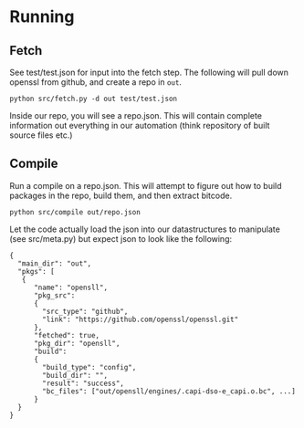 # Running

## Fetch

See test/test.json for input into the fetch step. The following will pull down openssl from github, and create a repo in `out`.

```
python src/fetch.py -d out test/test.json
```

Inside our repo, you will see a repo.json. This will contain complete information out everything in our automation (think repository of built source files etc.)

## Compile

Run a compile on a repo.json. This will attempt to figure out how to build packages in the repo, build them, and then extract bitcode.

```
python src/compile out/repo.json
```

Let the code actually load the json into our datastructures to manipulate (see src/meta.py) but expect json to look like the following:

```
{
  "main_dir": "out", 
  "pkgs": [
   {
      "name": "opensll", 
      "pkg_src": 
      {
        "src_type": "github", 
        "link": "https://github.com/openssl/openssl.git"
      }, 
      "fetched": true, 
      "pkg_dir": "opensll", 
      "build": 
      {
        "build_type": "config", 
        "build_dir": "", 
        "result": "success", 
        "bc_files": ["out/opensll/engines/.capi-dso-e_capi.o.bc", ...]
      }
  }
}
```
